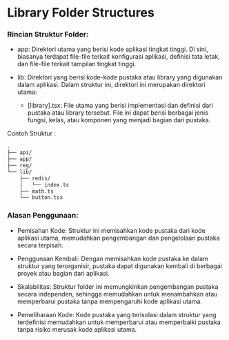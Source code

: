 # Library Folder Structures

### Rincian Struktur Folder:
- app: Direktori utama yang berisi kode aplikasi tingkat tinggi. Di sini, biasanya terdapat file-file terkait konfigurasi aplikasi, definisi tata letak, dan file-file terkait tampilan tingkat tinggi.

- lib: Direktori yang berisi kode-kode pustaka atau library yang digunakan dalam aplikasi. Dalam struktur ini, direktori ini merupakan direktori utama:
    - [library].tsx: File utama yang berisi implementasi dan definisi dari pustaka atau library tersebut. File ini dapat berisi berbagai jenis fungsi, kelas, atau komponen yang menjadi bagian dari pustaka.

Contoh Struktur :
```sh
.
├── api/
├── app/
├── reg/
└── lib/
    ├── redis/
    │   └── index.ts
    ├── math.ts
    └── button.tsx
```

### Alasan Penggunaan:
- Pemisahan Kode: Struktur ini memisahkan kode pustaka dari kode aplikasi utama, memudahkan pengembangan dan pengelolaan pustaka secara terpisah.

- Penggunaan Kembali: Dengan memisahkan kode pustaka ke dalam struktur yang terorganisir, pustaka dapat digunakan kembali di berbagai proyek atau bagian dari aplikasi.

- Skalabilitas: Struktur folder ini memungkinkan pengembangan pustaka secara independen, sehingga memudahkan untuk menambahkan atau memperbarui pustaka tanpa mempengaruhi kode aplikasi utama.

- Pemeliharaan Kode: Kode pustaka yang terisolasi dalam struktur yang terdefinisi memudahkan untuk memperbarui atau memperbaiki pustaka tanpa risiko merusak kode aplikasi utama.